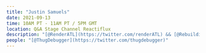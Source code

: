 ```yaml
---
title: "Justin Samuels"
date: 2021-09-13
time: 10AM PT - 11AM PT / 5PM GMT
location: Q&A Stage Channel Reactiflux
description: "[@RenderATL](https://twitter.com/renderATL) && [@RebuildingBlack](https://twitter.com/RebuildingBlack) Founder, Senior Engineer at (@mailchimp)[https://twitter.com/mailchimp] - (@msstate)[https://twitter.com/msstate] (#BlackTechTwitter)[https://twitter.com/search?q=%23BlackTechTwitter]"
people: "[@ThugDebugger](https://twitter.com/thugdebugger)"
---
```

